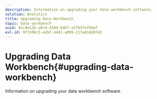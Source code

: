 ```yaml
---
description: Information on upgrading your data workbench software.
solution: Analytics
title: Upgrading Data Workbench
topic: Data workbench
uuid: 8cc8e12b-a0c4-438d-b4b7-a27b37ef9daf
exl-id: 9f7496c5-e45f-4441-a099-21fa018d9742
---
```

# Upgrading Data Workbench{#upgrading-data-workbench}

Information on upgrading your data workbench software.
